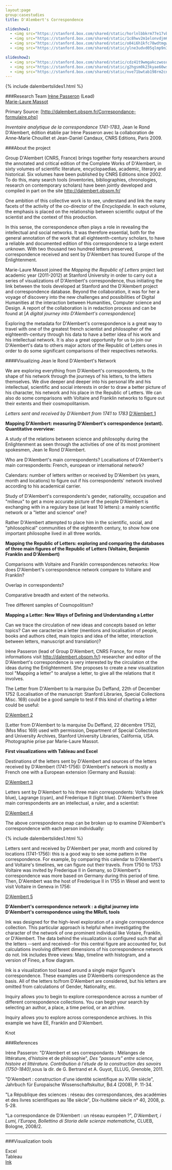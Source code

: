 ```yaml
---
layout:page  
group:casestudies  
title: D'Alembert's Correspondence

slideshow1:
  - <img src="https://stanford.box.com/shared/static/horlnlbbkrm77e17vb6i.jpg" />
  - <img src="https://stanford.box.com/shared/static/1c8hwv2m1elonvdjm6gw.jpg" />
  - <img src="https://stanford.box.com/shared/static/o04i6h1kfc78wdtmgwyf.jpg" />
  - <img src="https://stanford.box.com/shared/static/ylne3udvd05qlmp9n321.jpg" />

slideshow2:
  - <img src="https://stanford.box.com/shared/static/cdz41t9wmgakczwosuz3.png" />
  - <img src="https://stanford.box.com/shared/static/g2hgsm0k23kyae60wszq.png" />
  - <img src="https://stanford.box.com/shared/static/nve71bwtab198rm2cn61.png" />
---
```


  

{% include dalembertslides1.html %}

###Research Team
[Irène Passeron](/people/#passeron) (Lead)  
[Marie-Laure Massot](/people/#massot)  



Primary Source: [http://dalembert.obspm.fr/Correspondance-formulaire.php]

*Inventaire analytique de la correspondance 1741-1783*, Jean le Rond D'Alembert, édition établie par Irène Passeron avec la collaboration de Anne-Marie Chouillet et Jean-Daniel Candaux, CNRS Editions, Paris 2009.

###About the project


Group D'Alembert (CNRS, France) brings together forty researchers around the annotated and critical edition of the Complete Works of D'Alembert, in sixty volumes of scientific literature, encyclopaedias, academic, literary and historical. Six volumes have been published by CNRS Editions since 2002. To do this, many search tools (inventories, bibliographies, chronologies, research on contemporary scholars) have been jointly developed and compiled in part on the site http://dalembert.obspm.fr/

One ambition of this collective work is to see, understand and link the many facets of the activity of the co-director of the *Encyclopédie*. In each volume, the emphasis is placed on the relationship between scientific output of the scientist and the context of this production.

In this sense, the correspondence often plays a role in revealing the intellectual and social networks. It was therefore essential, both for the general annotation of the work that all eighteenth-century scholars, to have a reliable and documented edition of this correspondence to a large extent unknown. With two thousand two hundred letters preserved, correspondence received and sent by D'Alembert has toured Europe of the Enlightenment.

Marie-Laure Massot joined the *Mapping the Republic of Letters* project last academic year (2011-2012) at Stanford University in order to carry out a series of visualizations of D'Alembert's correspondence, thus initiating the link between the tools developed at Stanford and the D'Alembert project and correspondence database. Beyond the collaboration, it was for her a voyage of discovery into the new challenges and possibilities of Digital Humanities at the interaction between Humanities, Computer science and Design. A report of the collaboration is in redaction process and can be found at [*A digital journey into D'Alembert's correspondence*]

Exploring the metadata for D'Alembert's correspondence is a great way to travel with one of the greatest french scientist and philosopher of the eighteenth-century through his data to have a better idea of his work and his intellectual network. It is also a great opportunity for us to join our D'Alembert's data to others major actors of the Republic of Letters ones in order to do some significant comparisons of their respectives networks.

####Visualizing Jean le Rond D'Alembert's Network


We are exploring everything from D'Alembert's correspondents, to the shape of his network through the journeys of his letters, to the letters themselves.  We dive deeper and deeper into his personal life and his intellectual, scientific and social interests in order to draw a better picture of his character, his network and his place in the Republic of Letters. We can also do some comparisons with Voltaire and Franklin networks to figure out their extents and their cosmopolitanism.

*Letters sent and received by D'Alembert from 1741 to 1783*
[D'Alembert 1]

**Mapping D'Alembert: measuring D'Alembert's correspondence (extant). Quantitative overview:**


A study of the relations between science and philosophy during the Enlightenment as seen through the activities of one of its most prominent spokesmen, Jean le Rond D'Alembert.

Who are D'Alembert's main correspondents? Localisations of D'Alembert's main correspondents: French, european or international network?

Calendars: number of letters written or received by D'Alembert (vs years, month and locations) to figure out if his correspondents' network involved according to his academical carrier.

Study of D'Alembert's correspondents's gender, nationality, occupation and "milieux" to get a more accurate picture of the people D'Alembert is exchanging with in a regulary base (at least 10 letters): a mainly scientific network or a "letter and science" one?

Rather D'Alembert attempted to place him in the scientific, social, and "philosophical" communities of the eighteenth century, to show how one important philosophe lived in all three worlds.

**Mapping the Republic of Letters: exploring and comparing the databases of three main figures of the Republic of Letters (Voltaire, Benjamin Franklin and D'Alembert)**

Comparisons with Voltaire and Franklin correspondences networks: How does D'Alembert's correspondence network compare to Voltaire and Franklin?

Overlap in correspondents?

Comparative breadth and extent of the networks.

Tree different samples of Cosmopolitism?

**Mapping a Letter: New Ways of Defining and Understanding a Letter**


Can we trace the circulation of new ideas and concepts based on letter topics? Can we caracterize a letter (mentions and localisation of people, books and authors cited, main topics and idea of the letter, interaction between letters, manuscript and translation)?

Irène Passeron (lead of Group D'Alembert, CNRS France, for more informations visit http://dalembert.obspm.fr/) researcher and editor of the D'Alembert's correspondence is very interested by the circulation ot the ideas during the Enlightenment. She proposes to create a new visualization tool "Mapping a letter" to analyse a letter, to give all the relations that it involves.

The Letter from D'Alembert to la marquise Du Deffand, 22th of December 1752 (Localisation of the manuscript: Stanford Libraries, Special Collections Misc. 169) could be a good sample to test if this kind of charting a letter could be useful:

[D'Alembert 2]

[Letter from D'Alembert to la marquise Du Deffand, 22 décembre 1752], (Mss Misc 169) used with permission, Department of Special Collections and University Archives, Stanford University Libraries, California, USA. Photographie prise par Marie-Laure Massot.

**First visualizations with Tableau and Excel**


Destinations of the letters sent by D'Alembert and sources of the letters received by D'Alembert (1741-1756): 
D'Alembert's network is mostly a French one with a European extension (Germany and Russia):

[D'Alembert 3]

Letters sent by D'Alembert to his three main correspondents: Voltaire (dark blue), Lagrange (cyan), and Frederique II (light blue).  D'Alembert's three main correspondents are an intellectual, a ruler, and a scientist:

[D'Alembert 4]

The above correspondence map can be broken up to examine D'Alembert's correspondence with each person individually:

{% include dalembertslides1.html %}

Letters sent and received by D'Alembert per year, month and colored by locations (1741-1756): this is a good way to see some pattern in the correspondence. For example, by comparing this calendar to D'Alembert's and Voltaire's timelines, we can figure out their travels. From 1750 to 1753 Voltaire was invited by Frederique II in Gemany, so D'Alembert's correspondence was more based on Germany during this period of time. Then, D'Alembert was the host of Frederique II in 1755 in Wesel and went to visit Voltaire in Geneva in 1756:

[D'Alembert 5]

**D'Alembert's correspondence network : a digital journey into D'Alembert's correspondence using the MRofL tools**

Ink was designed for the high-level exploration of a single correspondence collection. This particular approach is helpful when investigating the character of the network of one prominent individual like Votaire, Franklin, or D'Alembert. The data behind the visualization is configured such that all the letters --sent and received--for this central figure are accounted for, but calculations involving different dimensions of his correspondence network do not. Ink includes three views: Map, timeline with histogram, and a version of Fineo, a flow diagram. 

Ink is a visualization tool based around a single major figure's correspondence. These examples use D'Alemberts correspondence as the basis. All of the letters to/from D'Alembert are considered, but his letters are omitted from calculations of Gender, Nationality, etc.

Inquiry allows you to begin to explore correspondence across a number of different correspondence collections. You can begin your search by selecting an author, a place, a time period, or an archive. 

Inquiry allows you to explore across correspondence archives. In this example we have EE, Franklin and D'Alembert.

Knot

###References

Irène Passeron:
"D'Alembert et ses correspondants : Mélanges de littérature, d'histoire et de philosophie", *Des "passeurs" entre science, histoire et littérature. Contribution à l'étude de la construction des savoirs (1750-1840)*,sous la dir. de G. Bertrand et A. Guyot, ELLUG, Grenoble, 2011.

"D'Alembert : construction d'une identité scientifique au XVIIIe siècle", Jahrbuch für Europaische Wissenschaftskultur, Bd.4 (2008), P. 11-34.

"La République des sciences : réseau des correspondances, des académies et des livres scientifiques au 18e siècle", Dix-huitième siècle n° 40, 2008, p. 5-28.

"La correspondance de D'Alembert : un réseau européen ?", *D'Alembert, i Lumi, l'Europa, Bollettino di Storia delle scienze matematiche*, CLUEB, Bologne, 2008/2.

<hr />


###Visualization tools

Excel  
Tableau  
[Ink](http://ink.designhumanities.org/dalembert)  

[d'alembert slideshow]: https://stanford.box.com/dalembertss1
[a digital journey into d'alembert's correspondence]: https://rofl-net.stanford.edu/groups/dalembertpublic/wiki/0991c/Report.html
[d'alembert 1]: https://stanford.box.com/dalembert1
[d'alembert 2]: https://stanford.box.com/dalembert2
[d'alembert 3]: https://stanford.box.com/dalembert3
[d'alembert 4]: https://stanford.box.com/dalembert4
[d'alembert small slideshow]: https://stanford.box.com/dalembertss2
[d'alembert 5]: https://stanford.box.com/dalembert5

